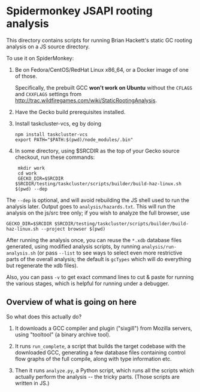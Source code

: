 # Spidermonkey JSAPI rooting analysis

This directory contains scripts for running Brian Hackett's static GC rooting
analysis on a JS source directory.

To use it on SpiderMonkey:

1.  Be on Fedora/CentOS/RedHat Linux x86_64, or a Docker image of one of those.

    Specifically, the prebuilt GCC **won't work on Ubuntu**
    without the `CFLAGS` and `CXXFLAGS` settings from
    <http://trac.wildfiregames.com/wiki/StaticRootingAnalysis>.

2.  Have the Gecko build prerequisites installed.

3.  Install taskcluster-vcs, eg by doing

        npm install taskcluster-vcs
        export PATH="$PATH:$(pwd)/node_modules/.bin"

4. In some directory, using $SRCDIR as the top of your Gecko source checkout,
    run these commands:

        mkdir work
        cd work
        GECKO_DIR=$SRCDIR $SRCDIR/testing/taskcluster/scripts/builder/build-haz-linux.sh $(pwd) --dep

The `--dep` is optional, and will avoid rebuilding the JS shell used to run the
analysis later. Output goes to `analysis/hazards.txt`. This will run the
analysis on the js/src tree only; if you wish to analyze the full browser, use

    GECKO_DIR=$SRCDIR $SRCDIR/testing/taskcluster/scripts/builder/build-haz-linux.sh --project browser $(pwd)

After running the analysis once, you can reuse the `*.xdb` database files
generated, using modified analysis scripts, by running
`analysis/run-analysis.sh` (or pass `--list` to see ways to select even more
restrictive parts of the overall analysis; the default is `gcTypes` which will
do everything but regenerate the xdb files).

Also, you can pass `-v` to get exact command lines to cut & paste for running the
various stages, which is helpful for running under a debugger.


## Overview of what is going on here

So what does this actually do?

1.  It downloads a GCC compiler and plugin ("sixgill") from Mozilla servers, using
    "tooltool" (a binary archive tool).

2. It runs `run_complete`, a script that builds the target codebase with the
    downloaded GCC, generating a few database files containing control flow
    graphs of the full compile, along with type information etc.

3.  Then it runs `analyze.py`, a Python script, which runs all the scripts
    which actually perform the analysis -- the tricky parts.
    (Those scripts are written in JS.)
